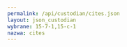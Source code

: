 ```yaml
---
permalink: /api/custodian/cites.json
layout: json_custodian
wybrane: 15-7-1,15-c-1
nazwa: cites
---
```

